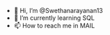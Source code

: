 - 👋 Hi, I’m @Swethanarayanan13
- 🌱 I’m currently learning SQL
- 📫 How to reach me in MAIL

<!---
Swethanarayanan13 is a ✨ special ✨ repository because its `README.md` (this file) appears on your GitHub profile.
You can click the Preview link to take a look at your changes.
--->
